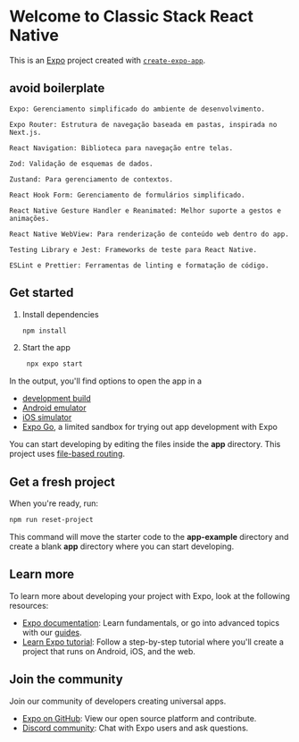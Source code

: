 # Welcome to Classic Stack React Native

This is an [Expo](https://expo.dev) project created with [`create-expo-app`](https://www.npmjs.com/package/create-expo-app).

## avoid boilerplate

```
Expo: Gerenciamento simplificado do ambiente de desenvolvimento.

Expo Router: Estrutura de navegação baseada em pastas, inspirada no Next.js.

React Navigation: Biblioteca para navegação entre telas.

Zod: Validação de esquemas de dados.

Zustand: Para gerenciamento de contextos.

React Hook Form: Gerenciamento de formulários simplificado.

React Native Gesture Handler e Reanimated: Melhor suporte a gestos e animações.

React Native WebView: Para renderização de conteúdo web dentro do app.

Testing Library e Jest: Frameworks de teste para React Native.

ESLint e Prettier: Ferramentas de linting e formatação de código.
```

## Get started

1. Install dependencies

   ```bash
   npm install
   ```

2. Start the app

   ```bash
    npx expo start
   ```

In the output, you'll find options to open the app in a

- [development build](https://docs.expo.dev/develop/development-builds/introduction/)
- [Android emulator](https://docs.expo.dev/workflow/android-studio-emulator/)
- [iOS simulator](https://docs.expo.dev/workflow/ios-simulator/)
- [Expo Go](https://expo.dev/go), a limited sandbox for trying out app development with Expo

You can start developing by editing the files inside the **app** directory. This project uses [file-based routing](https://docs.expo.dev/router/introduction).

## Get a fresh project

When you're ready, run:

```bash
npm run reset-project
```

This command will move the starter code to the **app-example** directory and create a blank **app** directory where you can start developing.

## Learn more

To learn more about developing your project with Expo, look at the following resources:

- [Expo documentation](https://docs.expo.dev/): Learn fundamentals, or go into advanced topics with our [guides](https://docs.expo.dev/guides).
- [Learn Expo tutorial](https://docs.expo.dev/tutorial/introduction/): Follow a step-by-step tutorial where you'll create a project that runs on Android, iOS, and the web.

## Join the community

Join our community of developers creating universal apps.

- [Expo on GitHub](https://github.com/expo/expo): View our open source platform and contribute.
- [Discord community](https://chat.expo.dev): Chat with Expo users and ask questions.
